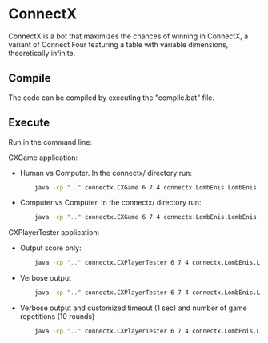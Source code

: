 # ConnectX
ConnectX is a bot that maximizes the chances of winning in ConnectX, a variant of Connect Four featuring a table with variable dimensions, theoretically infinite.

## Compile
The code can be compiled by executing the "compile.bat" file.

## Execute
Run in the command line:

CXGame application:

- Human vs Computer.  In the connectx/ directory run:
    ```sh
	    java -cp ".." connectx.CXGame 6 7 4 connectx.LombEnis.LombEnis
    ```

- Computer vs Computer. In the connectx/ directory run:
    ```sh
	    java -cp ".." connectx.CXGame 6 7 4 connectx.LombEnis.LombEnis connectx.L1.L1
    ```

CXPlayerTester application:

- Output score only:
    ```sh
	    java -cp ".." connectx.CXPlayerTester 6 7 4 connectx.LombEnis.LombEnis connectx.L1.L1
    ```

- Verbose output
    ```sh
	    java -cp ".." connectx.CXPlayerTester 6 7 4 connectx.LombEnis.LombEnis connectx.L1.L1 -v
    ```

- Verbose output and customized timeout (1 sec) and number of game repetitions (10 rounds)
    ```sh
	    java -cp ".." connectx.CXPlayerTester 6 7 4 connectx.LombEnis.LombEnis connectx.L1.L1 -v -t 1 -r 10
    ```
